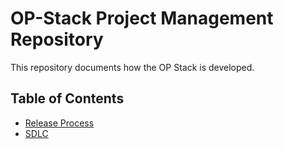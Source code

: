 # OP-Stack Project Management Repository

This repository documents how the OP Stack is developed.

## Table of Contents

- [Release Process](src/release-process.md)
- [SDLC](src/sdlc.md)